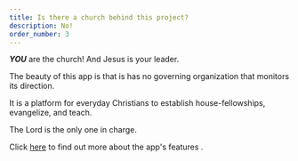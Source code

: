 ```yaml
---
title: Is there a church behind this project?
description: No!
order_number: 3
---
```




***YOU*** are the church! And Jesus is your leader.

The beauty of this app is that is has no governing organization that monitors its direction.

It is a platform for everyday Christians to establish house-fellowships, evangelize, and teach.

The Lord is the only one in charge.

Click [here](/about) to find out more about the app's features .